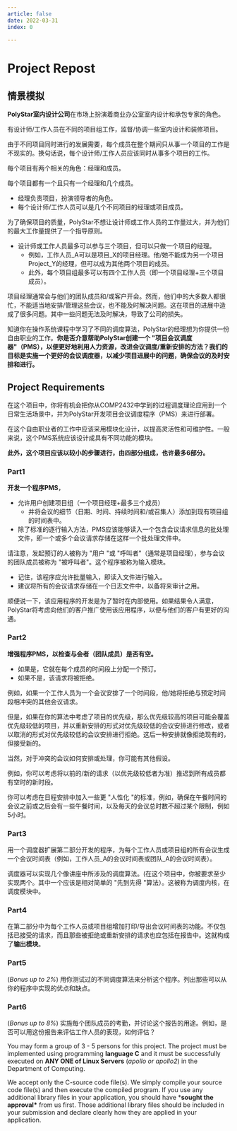 ```yaml
---
article: false
date: 2022-03-31
index: 0

---
```


# Project Repost

## 情景模拟

**PolyStar室内设计公司**在市场上扮演着商业办公室室内设计和承包专家的角色。

有设计师/工作人员在不同的项目组工作，监督/协调一些室内设计和装修项目。

由于不同项目同时进行的发展需要，每个成员在整个期间只从事一个项目的工作是不现实的。换句话说，每个设计师/工作人员应该同时从事多个项目的工作。

每个项目有两个相关的角色：经理和成员。

每个项目都有一个且只有一个经理和几个成员。

- 经理负责项目，扮演领导者的角色。
- 每个设计师/工作人员可以是几个不同项目的经理或项目成员。

为了确保项目的质量，PolyStar不想让设计师或工作人员的工作量过大，并为他们的最大工作量提供了一个指导原则。

- 设计师或工作人员最多可以参与三个项目，但可以只做一个项目的经理。
  - 例如，工作人员_A可以是项目_X的项目经理。他/她不能成为另一个项目Project_Y的经理，但可以成为其他两个项目的成员。
  - 此外，每个项目组最多可以有四个工作人员（即一个项目经理+三个项目成员）。

项目经理通常会与他们的团队成员和/或客户开会。然而，他们中的大多数人都很忙，不能适当地安排/管理这些会议，也不能及时解决问题。这在项目的进展中造成了很多问题。其中一些问题无法及时解决，导致了公司的损失。

知道你在操作系统课程中学习了不同的调度算法，PolyStar的经理想为你提供一份自由职业的工作。**你是否介意帮助PolyStar创建一个 "项目会议调度器"（PMS），以便更好地利用人力资源，改进会议调度/重新安排的方法？我们的目标是实施一个更好的会议调度器，以减少项目进展中的问题，确保会议的及时安排和进行。**

##  Project Requirements

在这个项目中，你将有机会把你从COMP2432中学到的过程调度理论应用到一个日常生活场景中，并为PolyStar开发项目会议调度程序（PMS）来进行部署。

在这个自由职业者的工作中应该采用模块化设计，以提高灵活性和可维护性。一般来说，这个PMS系统应该设计成具有不同功能的模块。

**此外，这个项目应该以较小的步骤进行，由四部分组成，也许最多6部分。**

### Part1

**开发一个程序PMS**，

- 允许用户创建项目组（一个项目经理+最多三个成员）
  - 并将会议的细节（日期、时间、持续时间和/或召集人）添加到现有项目组的时间表中。
- 除了标准的逐行输入方法，PMS应该能够读入一个包含会议请求信息的批处理文件，即一个或多个会议请求存储在这样一个批处理文件中。

请注意，发起预订的人被称为 "用户 "或 "呼叫者"（通常是项目经理），参与会议的团队成员被称为 "被呼叫者"。这个程序被称为输入模块。

- 记住，该程序应允许批量输入，即读入文件进行输入。
- 建议将所有的会议请求存储在一个日志文件中，以备将来审计之用。

顺便说一下，该应用程序的开发是为了暂时在内部使用。如果结果令人满意，PolyStar将考虑向他们的客户推广使用该应用程序，以便与他们的客户有更好的沟通。

### Part2

**增强程序PMS，以检查与会者（团队成员）是否有空。**

- 如果是，它就在每个成员的时间段上分配一个预订。
- 如果不是，该请求将被拒绝。

例如，如果一个工作人员为一个会议安排了一个时间段，他/她将拒绝与预定时间段相冲突的其他会议请求。

但是，如果在你的算法中考虑了项目的优先级，那么优先级较高的项目可能会覆盖优先级较低的项目，并以重新安排的形式对优先级较低的会议安排进行修改，或者以取消的形式对优先级较低的会议安排进行拒绝。这后一种安排就像拒绝现有的，但接受新的。

当然，对于冲突的会议如何安排或处理，你可能有其他假设。

例如，你可以考虑将以前的/新的请求（以优先级较低者为准）推迟到所有成员都有空时的新时段。

你可以考虑在日程安排中加入一些更 "人性化 "的标准，例如，确保在午餐时间的会议之前或之后会有一些午餐时间，以及每天的会议总时数不超过某个限制，例如5小时。

### Part3

用一个调度器扩展第二部分开发的程序，为每个工作人员或项目组的所有会议生成一个会议时间表（例如，工作人员_A的会议时间表或团队_A的会议时间表）。

调度器可以实现几个像讲座中所涉及的调度算法。(在这个项目中，你被要求至少实现两个。其中一个应该是相对简单的 "先到先得 "算法）。这被称为调度内核，在调度模块中。

### Part4

在第二部分中为每个工作人员或项目组增加打印/导出会议时间表的功能。不仅包括已接受的请求，而且那些被拒绝或重新安排的请求也应包括在报告中。这就构成了**输出模块**。

### Part5

(*Bonus up to 2%*) 用你测试过的不同调度算法来分析这个程序。列出那些可以从你的程序中实现的优点和缺点。

### Part6

(*Bonus up to 8%*) 实施每个团队成员的考勤，并讨论这个报告的用途。例如，是否可以用这份报告来评估工作人员的表现，如何评估？

You may form a group of 3 - 5 persons for this project. The project must be implemented using programming **language C** and it must be successfully executed on **ANY ONE of Linux Servers** (*apollo or apollo2*) in the Department of Computing. 

We accept only the C-source code file(s). We simply compile your source code file(s) and then execute the compiled program. If you use any additional library files in your application, you should have ***sought the approval\*** from us first. Those additional library files should be included in your submission and declare clearly how they are applied in your application.

